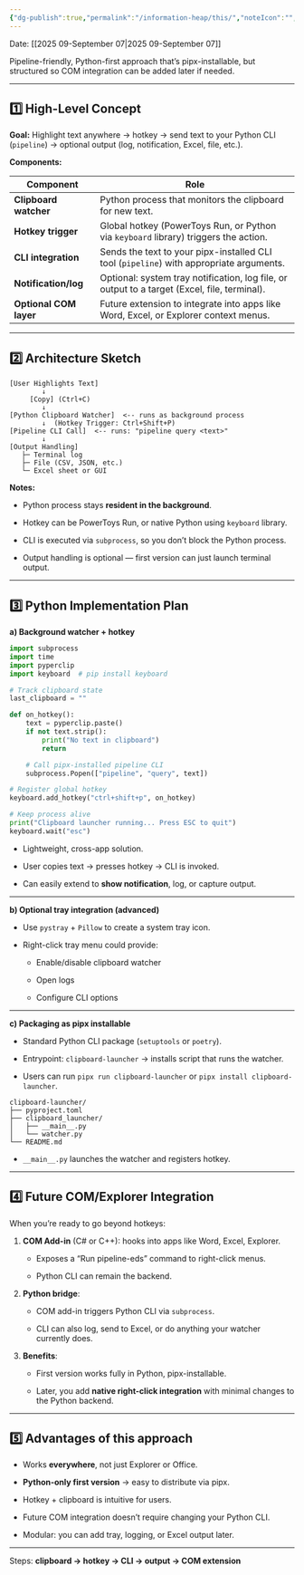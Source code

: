 ```yaml
---
{"dg-publish":true,"permalink":"/information-heap/this/","noteIcon":"","created":"2025-09-07T09:22:22.313-05:00"}
---
```


Date: [[2025 09-September 07\|2025 09-September 07]]

 Pipeline-friendly, Python-first approach that’s pipx-installable, but structured so COM integration can be added later if needed.

---

## **1️⃣ High-Level Concept**

**Goal:** Highlight text anywhere → hotkey → send text to your Python CLI (`pipeline`) → optional output (log, notification, Excel, file, etc.).

**Components:**

|Component|Role|
|---|---|
|**Clipboard watcher**|Python process that monitors the clipboard for new text.|
|**Hotkey trigger**|Global hotkey (PowerToys Run, or Python via `keyboard` library) triggers the action.|
|**CLI integration**|Sends the text to your pipx-installed CLI tool (`pipeline`) with appropriate arguments.|
|**Notification/log**|Optional: system tray notification, log file, or output to a target (Excel, file, terminal).|
|**Optional COM layer**|Future extension to integrate into apps like Word, Excel, or Explorer context menus.|

---

## **2️⃣ Architecture Sketch**

```
[User Highlights Text] 
        ↓
     [Copy] (Ctrl+C)
        ↓
[Python Clipboard Watcher]  <-- runs as background process
        ↓  (Hotkey Trigger: Ctrl+Shift+P)
[Pipeline CLI Call]  <-- runs: "pipeline query <text>"
        ↓
[Output Handling]
   ├─ Terminal log
   ├─ File (CSV, JSON, etc.)
   └─ Excel sheet or GUI
```

**Notes:**

- Python process stays **resident in the background**.
    
- Hotkey can be PowerToys Run, or native Python using `keyboard` library.
    
- CLI is executed via `subprocess`, so you don’t block the Python process.
    
- Output handling is optional — first version can just launch terminal output.
    

---

## **3️⃣ Python Implementation Plan**

**a) Background watcher + hotkey**

```python
import subprocess
import time
import pyperclip
import keyboard  # pip install keyboard

# Track clipboard state
last_clipboard = ""

def on_hotkey():
    text = pyperclip.paste()
    if not text.strip():
        print("No text in clipboard")
        return

    # Call pipx-installed pipeline CLI
    subprocess.Popen(["pipeline", "query", text])

# Register global hotkey
keyboard.add_hotkey("ctrl+shift+p", on_hotkey)

# Keep process alive
print("Clipboard launcher running... Press ESC to quit")
keyboard.wait("esc")
```

- Lightweight, cross-app solution.
    
- User copies text → presses hotkey → CLI is invoked.
    
- Can easily extend to **show notification**, log, or capture output.
    

---

**b) Optional tray integration (advanced)**

- Use `pystray` + `Pillow` to create a system tray icon.
    
- Right-click tray menu could provide:
    
    - Enable/disable clipboard watcher
        
    - Open logs
        
    - Configure CLI options
        

---

**c) Packaging as pipx installable**

- Standard Python CLI package (`setuptools` or `poetry`).
    
- Entrypoint: `clipboard-launcher` → installs script that runs the watcher.
    
- Users can run `pipx run clipboard-launcher` or `pipx install clipboard-launcher`.
    

```
clipboard-launcher/
├── pyproject.toml
├── clipboard_launcher/
│   ├── __main__.py
│   └── watcher.py
└── README.md
```

- `__main__.py` launches the watcher and registers hotkey.
    

---

## **4️⃣ Future COM/Explorer Integration**

When you’re ready to go beyond hotkeys:

1. **COM Add-in** (C# or C++): hooks into apps like Word, Excel, Explorer.
    
    - Exposes a “Run pipeline-eds” command to right-click menus.
        
    - Python CLI can remain the backend.
        
2. **Python bridge**:
    
    - COM add-in triggers Python CLI via `subprocess`.
        
    - CLI can also log, send to Excel, or do anything your watcher currently does.
        
3. **Benefits**:
    
    - First version works fully in Python, pipx-installable.
        
    - Later, you add **native right-click integration** with minimal changes to the Python backend.
        

---

## **5️⃣ Advantages of this approach**

- Works **everywhere**, not just Explorer or Office.
    
- **Python-only first version** → easy to distribute via pipx.
    
- Hotkey + clipboard is intuitive for users.
    
- Future COM integration doesn’t require changing your Python CLI.
    
- Modular: you can add tray, logging, or Excel output later.
    

---

Steps:
**clipboard → hotkey → CLI → output → COM extension** 